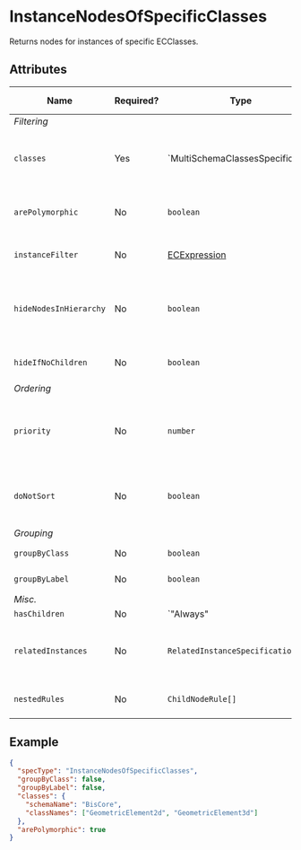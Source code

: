 # InstanceNodesOfSpecificClasses

Returns nodes for instances of specific ECClasses.

## Attributes

Name | Required? | Type | Default | Meaning | Performance Notes
-|-|-|-|-|-
*Filtering* |
`classes` | Yes | `MultiSchemaClassesSpecification | MultiSchemaClassesSpecification[]` | `[]` | Classes whose instances should be used.
`arePolymorphic` | No | `boolean` | `false` | Should all `classes` be handled polymorphically.
`instanceFilter` | No | [ECExpression](../ECExpressions.md#instance-filter) | `""` | Condition for filtering instances
`hideNodesInHierarchy` | No | `boolean` | `false` | Hide nodes provided by this specification and directly show their children. | Expensive
`hideIfNoChildren` | No | `boolean` | `false` | Hide nodes if they don't have children. | Expensive
*Ordering* |
`priority` | No | `number` | `1000` | Changes the order of specifications used to create nodes for specific branch.
`doNotSort` | No | `boolean` | `false` | Suppress default sorting of nodes returned by this specification. | Improves
*Grouping* |
`groupByClass` | No | `boolean` | `true` | Group instances by ECClass
`groupByLabel` | No | `boolean` | `true` | Group instances by label | Expensive
*Misc.* |
`hasChildren` | No | `"Always" | "Never" | "Unknown"` | `"Unknown"` | Tells the rules engine that nodes produced using this specification always or never have children. | Improves
`relatedInstances` | No | `RelatedInstanceSpecification[]` | `[]` | Specifications of [related instances](../../RelatedInstanceSpecification.md) that can be used in nodes' creation.
`nestedRules` | No | `ChildNodeRule[]` | `[]` | Specifications of [nested child node rules](../Terminology.md#nested-rules).

## Example

```JSON
{
  "specType": "InstanceNodesOfSpecificClasses",
  "groupByClass": false,
  "groupByLabel": false,
  "classes": {
    "schemaName": "BisCore",
    "classNames": ["GeometricElement2d", "GeometricElement3d"]
  },
  "arePolymorphic": true
}
```

